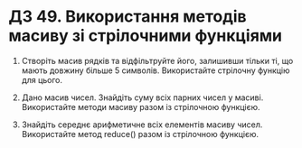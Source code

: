 # ДЗ 49. Використання методів масиву зі стрілочними функціями

1. Створіть масив рядків та відфільтруйте його, залишивши тільки ті, що мають довжину більше 5 символів. Використайте стрілочну функцію для цього.

2. Дано масив чисел. Знайдіть суму всіх парних чисел у масиві. Використайте методи масиву разом із стрілочною функцією.

3. Знайдіть середнє арифметичне всіх елементів масиву чисел. Використайте метод reduce() разом із стрілочною функцією.
